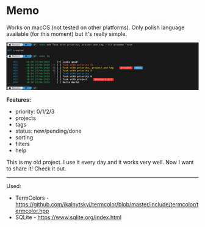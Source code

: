 # Memo

Works on macOS (not tested on other platforms). Only polish language available (for this moment) but it's really simple. 

![Memo Screenshot](https://github.com/Pelski/Memo/blob/master/screenshot.png?raw=true)

**Features:**

 - priority: 0/1/2/3
 - projects
 - tags
 - status: new/pending/done
 - sorting
 - filters
 - help
 
This is my old project. I use it every day and it works very well. Now I want to share it! Check it out.

---

Used: 
- TermColors - https://github.com/ikalnytskyi/termcolor/blob/master/include/termcolor/termcolor.hpp
- SQLite - https://www.sqlite.org/index.html
